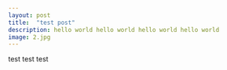 ```yaml
---
layout: post
title:  "test post"
description: hello world hello world hello world hello world 
image: 2.jpg
---
```

test
test
test